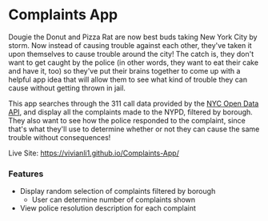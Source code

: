# Complaints App

Dougie the Donut and Pizza Rat are now best buds taking New York City by storm. Now instead of causing trouble against each other, they've taken it upon themselves to cause trouble around the city! The catch is, they don't want to get caught by the police (in other words, they want to eat their cake and have it, too) so they've put their brains together to come up with a helpful app idea that will allow them to see what kind of trouble they can cause without getting thrown in jail.

This app searches through the 311 call data provided by the [NYC Open Data API](https://opendata.cityofnewyork.us/), and display all the complaints made to the NYPD, filtered by borough. They also want to see how the police responded to the complaint, since that's what they'll use to determine whether or not they can cause the same trouble without consequences!

Live Site: https://vivianli1.github.io/Complaints-App/

### Features 
- Display random selection of complaints filtered by borough 
  - User can determine number of complaints shown
- View police resolution description for each complaint
